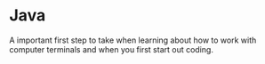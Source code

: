 # Java 
A important first step to take 
when learning about how to work with
computer terminals and when you first start out coding.
